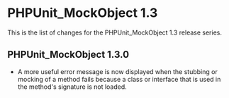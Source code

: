 PHPUnit_MockObject 1.3
======================

This is the list of changes for the PHPUnit_MockObject 1.3 release series.

PHPUnit_MockObject 1.3.0
------------------------
* A more useful error message is now displayed when the stubbing or mocking of a method fails because a class or interface that is used in the method's signature is not loaded.
